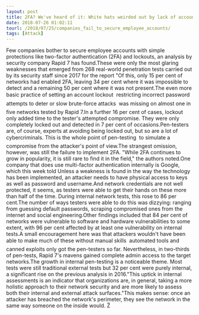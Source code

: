 ```yaml
---
layout: post
title: 2FA? We've heard of it: White hats weirded out by lack of account security in enterprise
date: 2018-07-26 01:02:11
tourl: /2018/07/25/companies_fail_to_secure_employee_accounts/
tags: [Attack]
---
```

Few companies bother to secure employee accounts with simple protections like two-factor authentication (2FA) and lockouts, an analysis by security company Rapid 7 has found.These were only the most glaring weaknesses that emerged from 268 real-world penetration tests carried out by its security staff since 2017 for the report "Of this, only 15 per cent of networks had enabled 2FA, leaving 34 per cent where it was impossible to detect and a remaining 50 per cent where it was not present.The even more basic practice of setting an account lockout  restricting incorrect password attempts to deter or slow brute-force attacks  was missing on almost one in five networks tested by Rapid 7.In a further 16 per cent of cases, lockout only added time to the tester's attempted compromise. They were only completely locked out and detected in 7 per cent of occasions.Pen-testers are, of course, experts at avoiding being locked out, but so are a lot of cybercriminals. This is the whole point of pen-testing  to simulate a compromise from the attacker's point of view.The strangest omission, however, was still the failure to implement 2FA. "While 2FA continues to grow in popularity, it is still rare to find it in the field," the authors noted.One company that does use multi-factor authentication internally is Google, which this week told Unless a weakness is found in the way the technology has been implemented, an attacker needs to have physical access to keys as well as password and username.And network credentials are not well protected, it seems, as testers were able to get their hands on these more than half of the time. During internal network tests, this rose to 86 per cent.The number of ways testers were able to do this was dizzying: ranging from guessing default passwords, scraping compromised ones from the internet and social engineering.Other findings included that 84 per cent of networks were vulnerable to software and hardware vulnerabilities to some extent, with 96 per cent affected by at least one vulnerability on internal tests.A small encouragement here was that attackers wouldn't have been able to make much of these without manual skills  automated tools and canned exploits only got the pen-testers so far. Nevertheless, in two-thirds of pen-tests, Rapid 7's mavens gained complete admin access to the target networks.The growth in internal pen-testing is a noticeable theme. Most tests were still traditional external tests but 32 per cent were purely internal, a significant rise on the previous analysis in 2016."This uptick in internal assessments is an indicator that organizations are, in general, taking a more holistic approach to their network security and are more likely to assess both their internal and external attack surfaces."This makes sense: once an attacker has breached the network's perimeter, they see the network in the same way someone on the inside would. Ž